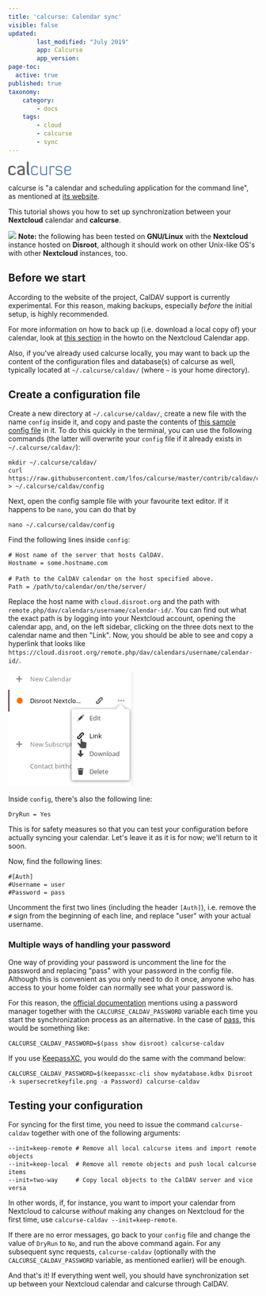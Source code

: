 ```yaml
---
title: 'calcurse: Calendar sync'
visible: false
updated:
        last_modified: "July 2019"
        app: Calcurse
        app_version:
page-toc:
  active: true
published: true
taxonomy:
    category:
        - docs
    tags:
        - cloud
        - calcurse
        - sync
---
```


![](en/calcurse.png)

calcurse is "a calendar and scheduling application for the command line", as mentioned at [its website](http://calcurse.org/).

This tutorial shows you how to set up synchronization between your **Nextcloud** calendar and **calcurse**.

![](en/note.png) **Note:** the following has been tested on **GNU/Linux** with the **Nextcloud** instance hosted on **Disroot**, although it should work on other Unix-like OS's with other **Nextcloud** instances, too.

## Before we start

According to the website of the project, CalDAV support is currently experimental. For this reason, making backups, especially *before* the initial setup, is highly recommended.

For more information on how to back up (i.e. download a local copy of) your calendar, look at [this section](https://howto.disroot.org/en/nextcloud/apps/calendar#delete-edit-download-calendar) in the howto on the Nextcloud Calendar app.

Also, if you've already used calcurse locally, you may want to back up the content of the configuration files and database(s) of calcurse as well, typically located at `~/.calcurse/caldav/` (where `~` is your home directory).

## Create a configuration file

Create a new directory at `~/.calcurse/caldav/`, create a new file with the name `config` inside it, and copy and paste the contents of [this sample config file](https://github.com/lfos/calcurse/blob/master/contrib/caldav/config.sample) in it. To do this quickly in the terminal, you can use the following commands (the latter will overwrite your `config` file if it already exists in `~/.calcurse/caldav/`):

```
mkdir ~/.calcurse/caldav/
curl https://raw.githubusercontent.com/lfos/calcurse/master/contrib/caldav/config.sample > ~/.calcurse/caldav/config
```

Next, open the config sample file with your favourite text editor. If it happens to be `nano`, you can do that by

```
nano ~/.calcurse/caldav/config
```

Find the following lines inside `config`:

```
# Host name of the server that hosts CalDAV.
Hostname = some.hostname.com

# Path to the CalDAV calendar on the host specified above.
Path = /path/to/calendar/on/the/server/
```

Replace the host name with `cloud.disroot.org` and the path with `remote.php/dav/calendars/username/calendar-id/`. You can find out what the exact path is by logging into your Nextcloud account, opening the calendar app, and, on the left sidebar, clicking on the three dots next to the calendar name and then "Link". Now, you should be able to see and copy a hyperlink that looks like `https://cloud.disroot.org/remote.php/dav/calendars/username/calendar-id/`.

![Screenshot of the popup menu that appears after clicking on the three dots](en/nextcloud-cal-link.png)

Inside `config`, there's also the following line:

```
DryRun = Yes
```

This is for safety measures so that you can test your configuration before actually syncing your calendar. Let's leave it as it is for now; we'll return to it soon.

Now, find the following lines:

```
#[Auth]
#Username = user
#Password = pass
```

Uncomment the first two lines (including the header `[Auth]`), i.e. remove the `#` sign from the beginning of each line, and replace "user" with your actual username.

### Multiple ways of handling your password

One way of providing your password is uncomment the line for the password and replacing "pass" with your password in the config file. Although this is convenient as you only need to do it once, anyone who has access to your home folder can normally see what your password is.

For this reason, the [official documentation](https://github.com/lfos/calcurse/tree/master/contrib/caldav#usage) mentions using a password manager together with the `CALCURSE_CALDAV_PASSWORD` variable each time you start the synchronization process as an alternative. In the case of [pass](https://www.passwordstore.org/), this would be something like:

```
CALCURSE_CALDAV_PASSWORD=$(pass show disroot) calcurse-caldav
```

If you use [KeepassXC](https://keepassxc.org/), you would do the same with the command below:

```
CALCURSE_CALDAV_PASSWORD=$(keepassxc-cli show mydatabase.kdbx Disroot -k supersecretkeyfile.png -a Password) calcurse-caldav
```

## Testing your configuration

For syncing for the first time, you need to issue the command `calcurse-caldav` together with one of the following arguments:

```
--init=keep-remote # Remove all local calcurse items and import remote objects
--init=keep-local  # Remove all remote objects and push local calcurse items
--init=two-way     # Copy local objects to the CalDAV server and vice versa
```

In other words, if, for instance, you want to import your calendar from Nextcloud to calcurse *without* making any changes on Nextcloud for the first time, use `calcurse-caldav --init=keep-remote`.

If there are no error messages, go back to your `config` file and change the value of `DryRun` to `No`, and run the above command again. For any subsequent sync requests, `calcurse-caldav` (optionally with the `CALCURSE_CALDAV_PASSWORD` variable, as mentioned earlier) will be enough.

And that's it! If everything went well, you should have synchronization set up between your Nextcloud calendar and calcurse through CalDAV.
